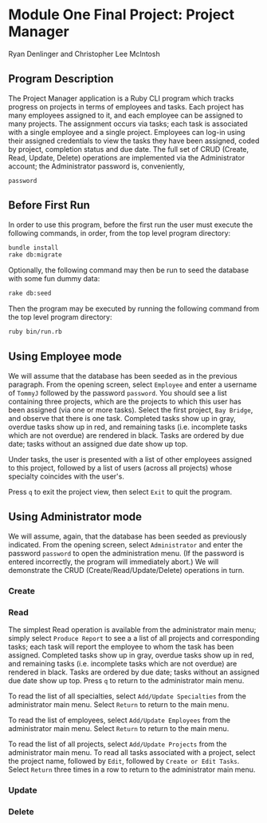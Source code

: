 # Module One Final Project: Project Manager

Ryan Denlinger and Christopher Lee McIntosh

## Program Description

The Project Manager application is a Ruby CLI program which
tracks progress on projects in terms of employees and tasks.
Each project has many employees assigned to it, and each employee
can be assigned to many projects. The assignment occurs via tasks;
each task is associated with a single employee and a single project.
Employees can log-in using their assigned credentials to view the
tasks they have been assigned, coded by project,
completion status and due date. The full set of CRUD (Create, Read,
Update, Delete) operations are implemented via the Administrator
account; the Administrator password is, conveniently,
```
password
```


## Before First Run

In order to use this program, before the first run the user must
execute the following commands, in order, from the top level program
directory:

```bash
bundle install
rake db:migrate
```

Optionally, the following command may then be run to seed the database
with some fun dummy data:

```bash
rake db:seed
```

Then the program may be executed by running the following command
from the top level program directory:

```bash
ruby bin/run.rb
```

## Using Employee mode

We will assume that the database has been seeded as in the previous
paragraph. From the opening screen, select ```Employee```
and enter a username of ```TommyJ``` followed by the password ```password```.
You should see a list containing three projects, which are the projects
to which this user has been assigned (via one or more tasks).
Select the first project, ```Bay Bridge```, and observe that there is
one task. Completed tasks show up in gray, overdue tasks show up in
red, and remaining tasks (i.e. incomplete tasks which are not overdue)
are rendered in black. Tasks are ordered by due date; tasks without an
assigned due date show up top.

Under tasks, the user is presented with a list of other employees assigned
to this project, followed by a list of users (across all projects)
whose specialty coincides with the user's.

Press ```q``` to exit the project view, then select ```Exit``` to quit
the program.

## Using Administrator mode

We will assume, again, that the database has been seeded as previously
indicated. From the opening screen, select ```Administrator``` and
enter the password ```password``` to open the administration menu.
(If the password is entered incorrectly, the program will immediately
abort.) We will demonstrate the CRUD (Create/Read/Update/Delete) 
operations in turn.

### Create

### Read

The simplest Read operation is available from the administrator main
menu; simply select ```Produce Report``` to see a a list of all projects 
and corresponding tasks; each task will report the employee to whom the
task has been assigned. Completed tasks show up in gray, overdue tasks 
show up in red, and remaining tasks (i.e. incomplete tasks which are
not overdue) are rendered in black. Tasks are ordered by due date;
tasks without an assigned due date show up top. Press ```q``` to return
to the administrator main menu.

To read the list of all specialties, select ```Add/Update Specialties``` 
from the administrator main menu. Select ```Return``` to return to the 
main menu.

To read the list of employees, select ```Add/Update Employees``` from the
administrator main menu. Select ```Return``` to return to the main menu.

To read the list of all projects, select ```Add/Update Projects``` from the
administrator main menu. To read all tasks associated with a project,
select the project name, followed by ```Edit```, followed 
by ```Create or Edit Tasks```. Select ```Return``` three times in a row
to return to the administrator main menu.

### Update

### Delete

<!--
# Module One Final Project Guidelines

Congratulations, you're at the end of module one! You've worked crazy hard to get here and have learned a ton.

For your final project, we'll be building a Command Line database application.

## Project Requirements

### Option One - Data Analytics Project

1. Access a Sqlite3 Database using ActiveRecord.
2. You should have at minimum three models including one join model. This means you must have a many-to-many relationship.
3. You should seed your database using data that you collect either from a CSV, a website by scraping, or an API.
4. Your models should have methods that answer interesting questions about the data. For example, if you've collected info about movie reviews, what is the most popular movie? What movie has the most reviews?
5. You should provide a CLI to display the return values of your interesting methods.  
6. Use good OO design patterns. You should have separate classes for your models and CLI interface.

  **Resource:** [Easy Access APIs](https://github.com/learn-co-curriculum/easy-access-apis)

### Option Two - Command Line CRUD App

1. Access a Sqlite3 Database using ActiveRecord.
2. You should have a minimum of three models.
3. You should build out a CLI to give your user full CRUD ability for at least one of your resources. For example, build out a command line To-Do list. A user should be able to create a new to-do, see all todos, update a todo item, and delete a todo. Todos can be grouped into categories, so that a to-do has many categories and categories have many to-dos.
4. Use good OO design patterns. You should have separate models for your runner and CLI interface.

### Brainstorming and Proposing a Project Idea

Projects need to be approved prior to launching into them, so take some time to brainstorm project options that will fulfill the requirements above.  You must have a minimum of four [user stories](https://en.wikipedia.org/wiki/User_story) to help explain how a user will interact with your app.  A user story should follow the general structure of `"As a <role>, I want <goal/desire> so that <benefit>"`. In example, if we were creating an app to randomly choose nearby restaurants on Yelp, we might write:

* As a user, I want to be able to enter my name to retrieve my records
* As a user, I want to enter a location and be given a random nearby restaurant suggestion
* As a user, I should be able to reject a suggestion and not see that restaurant suggestion again
* As a user, I want to be able to save to and retrieve a list of favorite restaurant suggestions

## Instructions

1. Fork and clone this repository.
2. Build your application. Make sure to commit early and commit often. Commit messages should be meaningful (clearly describe what you're doing in the commit) and accurate (there should be nothing in the commit that doesn't match the description in the commit message). Good rule of thumb is to commit every 3-7 mins of actual coding time. Most of your commits should have under 15 lines of code and a 2 line commit is perfectly acceptable.
3. Make sure to create a good README.md with a short description, install instructions, a contributors guide and a link to the license for your code.
4. Make sure your project checks off each of the above requirements.
5. Prepare a video demo (narration helps!) describing how a user would interact with your working project.
    * The video should:
      - Have an overview of your project.(2 minutes max)
6. Prepare a presentation to follow your video.(3 minutes max)
    * Your presentation should:
      - Describe something you struggled to build, and show us how you ultimately implemented it in your code.
      - Discuss 3 things you learned in the process of working on this project.
      - Address, if anything, what you would change or add to what you have today?
      - Present any code you would like to highlight.   
7. *OPTIONAL, BUT RECOMMENDED*: Write a blog post about the project and process.

---
### Common Questions:
- How do I turn off my SQL logger?
```ruby
# in config/environment.rb add this line:
ActiveRecord::Base.logger = nil
```
-->

